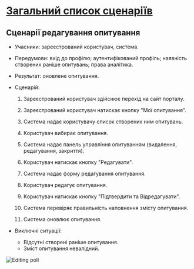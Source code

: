 # [Загальний список сценаріїв](https://github.com/MkZb/ODB/blob/master/doc/requests.md#3-%D1%81%D1%86%D0%B5%D0%BD%D0%B0%D1%80%D1%96%D1%97)
## Сценарії редагування опитування
- Учасники: зареєстрований користувач, система.

- Передумови: вхід до профілю; аутентифікований профіль; наявність створених раніше опитувань; права аналітика.

- Результат: оновлене опитування.

- Сценарій:

	1. Зареєстрований користувач здійснює перехід на сайт порталу.
		
	2. Зареєстрований користувач натискає кнопку "Мої опитування".
	
	3. Система надає користувачу список створених ним опитувань.
	
	4. Користувач вибирає опитування.
	
	5. Система надає панель управління опитуванням (видалення, редагування, закриття).
	
	6. Користувач натискає кнопку "Редагувати".
	
	7. Система надає форму редагування опитування.
	
	8. Користувач редагує опитування.
	
	9. Користувач натискає кнопку "Підтвердити та Відредагувати".
	
	9. Система перевіряє правильність наповнення змісту опитування.
	
	10. Система оновлює опитування.

- Виключні ситуації:
	- Відсутні створені раніше опитування.
	- Зміст опитування невалідний.

![Editing poll](https://i.imgur.com/VAHxnoZ.png)
